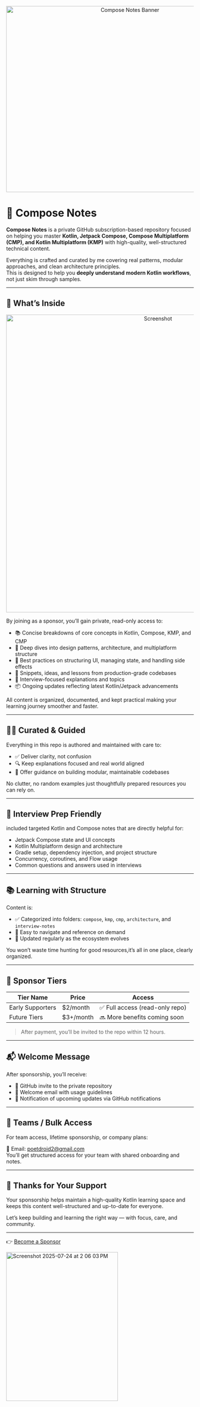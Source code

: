 <p align="center">
  <img width="649" height="500" alt="Compose Notes Banner" src="https://github.com/user-attachments/assets/5cc00798-0a57-4cce-be9a-99e652920c38" />
</p>

# 🎵 Compose Notes

**Compose Notes** is a private GitHub subscription-based repository focused on helping you master **Kotlin, Jetpack Compose, Compose Multiplatform (CMP), and Kotlin Multiplatform (KMP)** with high-quality, well-structured technical content.

Everything is crafted and curated by me covering real patterns, modular approaches, and clean architecture principles.  
This is designed to help you **deeply understand modern Kotlin workflows**, not just skim through samples.

---

## 🌟 What’s Inside



<p align="center">
  <img src="https://github.com/user-attachments/assets/5c9c0bab-c420-48c5-acdb-6ee094f644e0" alt="Screenshot" width="800"/>
</p>


By joining as a sponsor, you’ll gain private, read-only access to:

- 📚 Concise breakdowns of core concepts in Kotlin, Compose, KMP, and CMP
- 🧠 Deep dives into design patterns, architecture, and multiplatform structure
- 🧩 Best practices on structuring UI, managing state, and handling side effects
- 🚀 Snippets, ideas, and lessons from production-grade codebases
- 🧾 Interview-focused explanations and topics
- 📦 Ongoing updates reflecting latest Kotlin/Jetpack advancements

All content is organized, documented, and kept practical making your learning journey smoother and faster.

---

## 🧑‍🏫 Curated & Guided

Everything in this repo is authored and maintained with care to:

- ✅ Deliver clarity, not confusion
- 🔍 Keep explanations focused and real world aligned
- 🧱 Offer guidance on building modular, maintainable codebases

No clutter, no random examples just thoughtfully prepared resources you can rely on.

---

## 🧪 Interview Prep Friendly

included targeted Kotlin and Compose notes that are directly helpful for:

- Jetpack Compose state and UI concepts
- Kotlin Multiplatform design and architecture
- Gradle setup, dependency injection, and project structure
- Concurrency, coroutines, and Flow usage
- Common questions and answers used in interviews

---

## 📚 Learning with Structure

Content is:

- ✅ Categorized into folders: `compose`, `kmp`, `cmp`, `architecture`, and `interview-notes`
- 🔎 Easy to navigate and reference on demand
- 🔄 Updated regularly as the ecosystem evolves

You won’t waste time hunting for good resources,it’s all in one place, clearly organized.

---

## 💸 Sponsor Tiers

| Tier Name        | Price     | Access                          |
|------------------|-----------|----------------------------------|
| Early Supporters | $2/month  | ✅ Full access (read-only repo)  |
| Future Tiers     | $3+/month | 🔜 More benefits coming soon     |

> After payment, you’ll be invited to the repo within 12 hours.

---

## 📬 Welcome Message

After sponsorship, you’ll receive:

- 🔑 GitHub invite to the private repository
- 📝 Welcome email with usage guidelines
- 📢 Notification of upcoming updates via GitHub notifications

---

## 🏢 Teams / Bulk Access

For team access, lifetime sponsorship, or company plans:

📩 Email: [poetdroid2@gmail.com](mailto:poetdroid2@gmail.com)  
You’ll get structured access for your team with shared onboarding and notes.

---

## 🙏 Thanks for Your Support

Your sponsorship helps maintain a high-quality Kotlin learning space and keeps this content well-structured and up-to-date for everyone.

Let’s keep building and learning the right way — with focus, care, and community.

---

👉 [Become a Sponsor](https://github.com/sponsors/androidpoet)


<img width="300" height="400" alt="Screenshot 2025-07-24 at 2 06 03 PM" src="https://github.com/user-attachments/assets/633c6019-d8de-40ac-80f8-db7e7ed9c3f1" />



